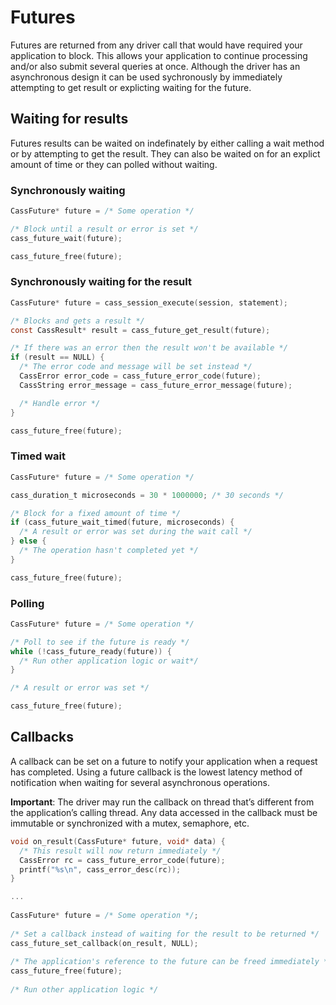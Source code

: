 # Futures

Futures are returned from any driver call that would have required your application to block. This allows your application to continue processing and/or also submit several queries at once. Although the driver has an asynchronous design it can be used sychronously by immediately attempting to get result or explicting waiting for the future.

## Waiting for results

Futures results can be waited on indefinately by either calling a wait method or by attempting to get the result. They can also be waited on for an explict amount of time or they can polled without waiting.

### Synchronously waiting
```c
CassFuture* future = /* Some operation */

/* Block until a result or error is set */
cass_future_wait(future);

cass_future_free(future);
```

### Synchronously waiting for the result
```c
CassFuture* future = cass_session_execute(session, statement);

/* Blocks and gets a result */
const CassResult* result = cass_future_get_result(future);

/* If there was an error then the result won't be available */
if (result == NULL) {
  /* The error code and message will be set instead */
  CassError error_code = cass_future_error_code(future);
  CassString error_message = cass_future_error_message(future);

  /* Handle error */
}

cass_future_free(future);
```

### Timed wait
```c
CassFuture* future = /* Some operation */

cass_duration_t microseconds = 30 * 1000000; /* 30 seconds */

/* Block for a fixed amount of time */
if (cass_future_wait_timed(future, microseconds) {
  /* A result or error was set during the wait call */
} else {
  /* The operation hasn't completed yet */
}

cass_future_free(future);
```

### Polling

```c
CassFuture* future = /* Some operation */

/* Poll to see if the future is ready */
while (!cass_future_ready(future)) {
  /* Run other application logic or wait*/
}

/* A result or error was set */

cass_future_free(future);
```

## Callbacks

A callback can be set on a future to notify your application when a request has completed. Using a future callback is the lowest latency method of notification when waiting for several asynchronous operations.  

**Important**: The driver may run the callback on thread that’s different from the application’s calling thread. Any data accessed in the callback must be immutable or synchronized with a mutex, semaphore, etc. 

```c
void on_result(CassFuture* future, void* data) {
  /* This result will now return immediately */
  CassError rc = cass_future_error_code(future);
  printf("%s\n", cass_error_desc(rc));
}

...
 
CassFuture* future = /* Some operation */;
 
/* Set a callback instead of waiting for the result to be returned */
cass_future_set_callback(on_result, NULL);
 
/* The application's reference to the future can be freed immediately */
cass_future_free(future);
 
/* Run other application logic */
```

